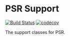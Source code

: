 # PSR Support

[![Build Status][travis-svg]][travis-link]
[![codecov](https://codecov.io/gh/MilesChou/psr-support/branch/master/graph/badge.svg)](https://codecov.io/gh/MilesChou/psr-support)

The support classes for PSR.

[travis-svg]: https://travis-ci.com/MilesChou/psr-support.svg?branch=master
[travis-link]: https://travis-ci.com/MilesChou/psr-support
